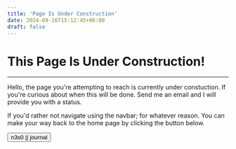 ```yaml
---
title: 'Page Is Under Construction'
date: 2024-09-16T15:12:45+06:00
draft: false
---
```


# This Page Is Under Construction!
---

Hello, the page you're attempting to reach is currently under constuction. If
you're curious about when this will be done. Send me an email and I will provide
you with a status.

If you'd rather not navigate using the navbar; for whatever reason. You can 
make your way back to the home page by clicking the button below.

<a href="/"><button>n3s0 || journal</button></a>
